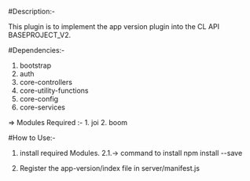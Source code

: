 #Description:-

This plugin is to implement the app version plugin into the CL API BASEPROJECT_V2.

#Dependencies:-
   1. bootstrap
   2. auth
   3. core-controllers
   4. core-utility-functions
   5. core-config
   6. core-services


 => Modules Required :-
    1. joi
    2. boom

#How to Use:-

1. install required Modules.
   2.1.-> command to install
          npm install <module-name> --save

2. Register the app-version/index file in server/manifest.js
